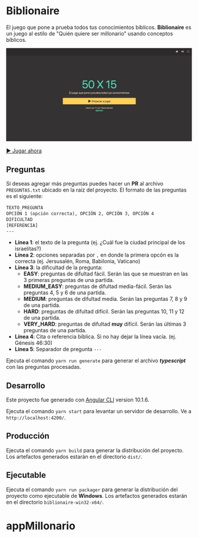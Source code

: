 # Biblionaire

El juego que pone a prueba todos tus conocimientos bíblicos. **Biblionaire** es un juego al estilo de "Quién quiere ser millonario" usando conceptos bíblicos.

![Preview](./src/assets/images/preview.jpg)

[▶ Jugar ahora](https://biblionaire.vercel.app/)

## Preguntas

Si deseas agregar más preguntas puedes hacer un **PR** al archivo `PREGUNTAS.txt` ubicado en la raíz del proyecto. El formato de las preguntas es el siguiente:

```
TEXTO_PREGUNTA
OPCIÓN 1 (opción correcta), OPCIÓN 2, OPCIÓN 3, OPCIÓN 4
DIFICULTAD
[REFERENCIA]
---
```

- **Línea 1**: el texto de la pregunta (ej. ¿Cuál fue la ciudad principal de los israelitas?)
- **Línea 2**: opciones separadas por `,` en donde la primera opcón es la correcta (ej. Jersusalén, Roma, Babilonia, Vaticano)
- **Línea 3**: la dificultad de la pregunta:
  - **EASY**: preguntas de difultad fácil. Serán las que se muestran en las 3 primeras preguntas de una partida.
  - **MEDIUM_EASY**: preguntas de difultad media-fácil. Serán las preguntas 4, 5 y 6 de una partida.
  - **MEDIUM**: preguntas de difultad media. Serán las preguntas 7, 8 y 9 de una partida.
  - **HARD**: preguntas de difultad difícil. Serán las preguntas 10, 11 y 12 de una partida.
  - **VERY_HARD**: preguntas de difultad **muy** difícil. Serán las últimas 3 preguntas de una partida.
- **Línea 4**: Cita o referencia bíblica. Si no hay dejar la línea vacía. (ej. Génesis 46:30)
- **Línea 5**: Separador de pregunta `---`

Ejecuta el comando `yarn run generate` para generar el archivo ***typescript*** con las preguntas procesadas.

## Desarrollo

Este proyecto fue generado con [Angular CLI](https://github.com/angular/angular-cli) version 10.1.6.

Ejecuta el comando `yarn start` para levantar un servidor de desarrollo. Ve a `http://localhost:4200/`.

## Producción

Ejecuta el comando `yarn build` para generar la distribución del proyecto. Los artefactos generados estarán en el directorio `dist/`.

## Ejecutable

Ejecuta el comando `yarn run packager` para generar la distribución del proyecto como ejecutable de **Windows**. Los artefactos generados estarán en el directorio `biblionaire-win32-x64/`.
# appMillonario
